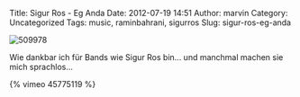 Title: Sigur Ros - Eg Anda
Date: 2012-07-19 14:51
Author: marvin
Category: Uncategorized
Tags: music, raminbahrani, sigurros
Slug: sigur-ros-eg-anda

![509978]({static}/images/509978.jpg)

Wie dankbar ich für Bands wie Sigur Ros bin... und manchmal machen sie
mich sprachlos...

{% vimeo 45775119 %}

